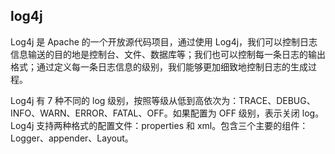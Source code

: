 ## log4j

Log4j 是 Apache 的一个开放源代码项目，通过使用 Log4j，我们可以控制日志信息输送的目的地是控制台、文件、数据库等；我们也可以控制每一条日志的输出格式；通过定义每一条日志信息的级别，我们能够更加细致地控制日志的生成过程。

Log4j 有 7 种不同的 log 级别，按照等级从低到高依次为：TRACE、DEBUG、INFO、WARN、ERROR、FATAL、OFF。如果配置为 OFF 级别，表示关闭 log。Log4j 支持两种格式的配置文件：properties 和 xml。包含三个主要的组件：Logger、appender、Layout。
